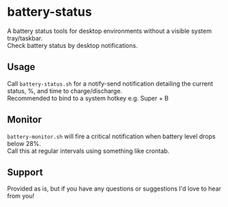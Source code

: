 # battery-status
A battery status tools for desktop environments without a visible system tray/taskbar.  
Check battery status by desktop notifications.

## Usage
Call `battery-status.sh` for a notify-send notification detailing the current status, %, and time to charge/discharge.  
Recommended to bind to a system hotkey e.g. Super + B

## Monitor
`battery-monitor.sh` will fire a critical notification when battery level drops below 28%.  
Call this at regular intervals using something like crontab.

## Support
Provided as is, but if you have any questions or suggestions I'd love to hear from you!

